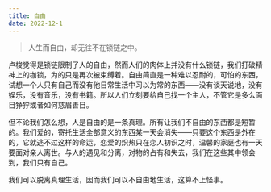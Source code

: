 ```yaml
---
title: 自由
date: 2022-12-1
---
```


> 人生而自由，却无往不在锁链之中。

卢梭觉得是锁链限制了人的自由，然而人们的肉体上并没有什么锁链，我们打破精神上的枷锁，为的只是再次被束缚着。自由简直是一种难以忍耐的，可怕的东西，试想一个人只有自己而没有他日常生活中习以为常的东西——没有谈天说地，没有娱乐，没有音乐，没有书籍。所以人们立刻要给自己找一个主人，不管它是多么面目狰狞或者如何慈眉善目。

但不论我们怎么想，人是自由的是一条真理。所有让我们不自由的东西都是短暂的。我们爱的，寄托生活全部意义的东西某一天会消失——只要这个东西是外在的，它就逃不过这样的命运，恋爱的炽热只在恋人初识之时，温馨的家庭也有一天要面对亲人离世。与人的遇见和分离，对物的占有和失去，我们在这些其中领会到，我们只有自己。

我们可以脱离真理生活，因而我们可以不自由地生活，这算不上怪事。
